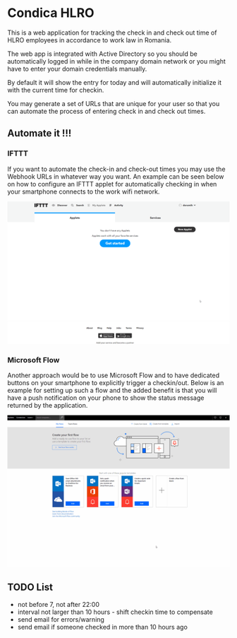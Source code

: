 # Condica HLRO


This is a web application for tracking the check in and check out time of HLRO employees in accordance to work law in Romania.

The web app is integrated with Active Directory so you should be automatically logged in while in the company domain network or you might have to enter your domain credentials manually.

By default it will show the entry for today and will automatically initialize it with the current time for checkin. 

You may generate a set of URLs that are unique for your user so that you can automate the process of entering check in and check out times.



## Automate it !!!

### IFTTT

If you want to automate the check-in and check-out times you may use the Webhook URLs in whatever way you want. An example can be seen below on how to configure an IFTTT applet for automatically checking in when your smartphone connects to the work wifi network.


![IFTTT Tutorial](/public/images/Ifttt_condica.gif)

### Microsoft Flow

Another approach would be to use Microsoft Flow and to have dedicated buttons on your smartphone to explicitly trigger a checkin/out. Below is an example for setting up such a flow and the added benefit is that you will have a push notification on your phone to show the status message returned by the application.

![MS Flow Tutorial](/public/images/Flow_condica.gif)


## TODO List

-  not before 7, not after 22:00
-  interval not larger than 10 hours - shift checkin time to compensate
-  send email for errors/warning
-  send email if someone checked in more than 10 hours ago
